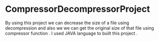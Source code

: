 # CompressorDecompressorProject
By using this project we can decrease the size of a file using decompression and also we we can get the original size of that file using compressor function . I used JAVA language to built this project .
